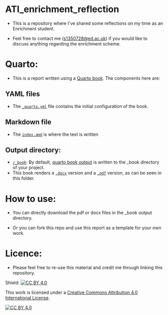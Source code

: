 # ATI_enrichment_reflection
- This is a repository where I've shared some reflections on my time as an Enrichment student.

- Feel free to contact me (s1350728@ed.ac.uk) if you would like to discuss anything regarding the enrichment scheme.

# Quarto:

- This is a report written using a [Quarto book](https://quarto.org/docs/books/). The components here are:

## YAML files

- The [`_quarto.yml`](_quarto.yml) file contains the initial configuration of the book.

## Markdown file
- The [`index.qmd`](index.qmdl) is where the text is written

## Output directory:

- [`/_book`](/_book/): By default, [quarto book output](https://quarto.org/docs/books/book-output.html) is written to the _book directory of your project. 
- This book renders a [`.docx`](/_book/Enrichment-scheme-reflections.docx) version and a [`.pdf`](/_book/Enrichment-scheme-reflections.pdf) version, as can be seen in this folder.

# How to use:
- You can directly download the pdf or docx files in the _book output directory.

- Or you can fork this repo and use this report as a template for your own work.

# Licence:

- Please feel free to re-use this material and credit me through linking this repository.

Shield: [![CC BY 4.0][cc-by-shield]][cc-by]

This work is licensed under a
[Creative Commons Attribution 4.0 International License][cc-by].

[![CC BY 4.0][cc-by-image]][cc-by]

[cc-by]: http://creativecommons.org/licenses/by/4.0/
[cc-by-image]: https://i.creativecommons.org/l/by/4.0/88x31.png
[cc-by-shield]: https://img.shields.io/badge/License-CC%20BY%204.0-lightgrey.svg
